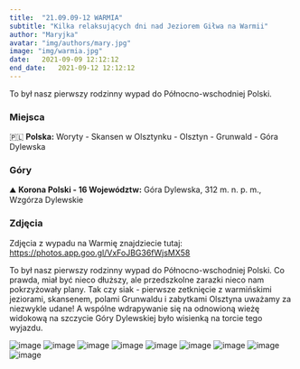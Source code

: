 ```yaml
---
title:  "21.09.09-12 WARMIA"
subtitle: "Kilka relaksujących dni nad Jeziorem Giłwa na Warmii"
author: "Maryjka"
avatar: "img/authors/mary.jpg"
image: "img/warmia.jpg"
date:   2021-09-09 12:12:12
end_date:   2021-09-12 12:12:12
---
```


To był nasz pierwszy rodzinny wypad do Północno-wschodniej Polski. 

### Miejsca
🇵🇱 **Polska:** Woryty - Skansen w Olsztynku - Olsztyn - Grunwald - Góra Dylewska

### Góry
⛰️ **Korona Polski - 16 Województw:** Góra Dylewska, 312 m. n. p. m., Wzgórza Dylewskie

### Zdjęcia
Zdjęcia z wypadu na Warmię znajdziecie tutaj: https://photos.app.goo.gl/VxFoJBG36fWjsMX58

To był nasz pierwszy rodzinny wypad do Północno-wschodniej Polski. Co prawda, miał być nieco dłuższy, ale przedszkolne zarazki nieco nam pokrzyżowały plany. Tak czy siak - pierwsze zetknięcie z warmińskimi jeziorami, skansenem, polami Grunwaldu i zabytkami Olsztyna uważamy za niezwykle udane!
A wspólne wdrapywanie się na odnowioną wieżę widokową na szczycie Góry Dylewskiej było wisienką na torcie tego wyjazdu.

![image](https://user-images.githubusercontent.com/8321003/161048066-fd51d135-b396-499c-9f3d-457c404e8b79.png)
![image](https://user-images.githubusercontent.com/8321003/161048097-fe854f07-99f6-4ef2-ba19-3a5916904a0b.png)
![image](https://user-images.githubusercontent.com/8321003/161048115-7316b3c4-dc42-4fa6-b989-b1eec0bbc385.png)
![image](https://user-images.githubusercontent.com/8321003/161048145-1f7e77e0-b43f-4c6b-99c7-4ce267115fe7.png)
![image](https://user-images.githubusercontent.com/8321003/161048182-6cedf766-8b5e-4969-bcdf-12e0e2348d9a.png)
![image](https://user-images.githubusercontent.com/8321003/161048207-c84d6e0d-03e0-4569-894a-f7b141c65da9.png)
![image](https://user-images.githubusercontent.com/8321003/161048249-2989d79c-feb5-4fcd-9dcc-1671162929d0.png)
![image](https://user-images.githubusercontent.com/8321003/161048283-07f8a3dc-90a2-4c0b-b70e-686c96ca9d23.png)
![image](https://user-images.githubusercontent.com/8321003/161048300-63652a5e-5deb-4556-ae18-fe14e50a1991.png)
